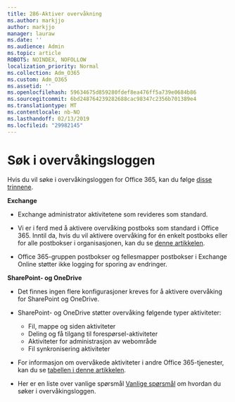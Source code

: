 ```yaml
---
title: 286-Aktiver overvåkning
ms.author: markjjo
author: markjjo
manager: lauraw
ms.date: ''
ms.audience: Admin
ms.topic: article
ROBOTS: NOINDEX, NOFOLLOW
localization_priority: Normal
ms.collection: Adm_O365
ms.custom: Adm_O365
ms.assetid: ''
ms.openlocfilehash: 59634675d859280fdef8ea476ff5a739e0684b86
ms.sourcegitcommit: 6bd248764239282688cac98347c2356b701389e4
ms.translationtype: MT
ms.contentlocale: nb-NO
ms.lasthandoff: 02/13/2019
ms.locfileid: "29982145"
---
```

# <a name="search-the-audit-log"></a>Søk i overvåkingsloggen

Hvis du vil søke i overvåkingsloggen for Office 365, kan du følge [disse trinnene](https://docs.microsoft.com/office365/securitycompliance/search-the-audit-log-in-security-and-compliance#search-the-audit-log). 

**Exchange**

- Exchange administrator aktivitetene som revideres som standard.

- Vi er i ferd med å aktivere overvåking postboks som standard i Office 365. Inntil da, hvis du vil aktivere overvåking for én enkelt postboks eller for alle postbokser i organisasjonen, kan du se [denne artikkelen](https://docs.microsoft.com/office365/securitycompliance/enable-mailbox-auditing).

- Office 365-gruppen postbokser og fellesmapper postbokser i Exchange Online støtter ikke logging for sporing av endringer.

**SharePoint- og OneDrive**

- Det finnes ingen flere konfigurasjoner kreves for å aktivere overvåking for SharePoint og OneDrive.

- SharePoint- og OneDrive støtter overvåking følgende typer aktiviteter: 

    - Fil, mappe og siden aktiviteter
    - Deling og få tilgang til forespørsel-aktiviteter
    - Aktiviteter for administrasjon av webområde
    - Fil synkronisering aktiviteter

- For informasjon om overvåkede aktiviteter i andre Office 365-tjenester, kan du se [tabellen i denne artikkelen](https://docs.microsoft.com/office365/securitycompliance/search-the-audit-log-in-security-and-compliance#audited-activities).

- Her er en liste over vanlige spørsmål [Vanlige spørsmål](https://docs.microsoft.com/office365/securitycompliance/search-the-audit-log-in-security-and-compliance#frequently-asked-questions) om hvordan du søker i overvåkingsloggen.